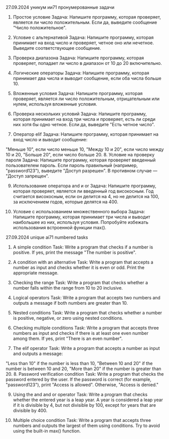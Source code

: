 27.09.2024
уникум ии71 
пронумерованные задачи
1. Простое условие
Задача: Напишите программу, которая проверяет, является ли число положительным. Если да, выведите сообщение "Число положительное".

2. Условие с альтернативой
Задача: Напишите программу, которая принимает на вход число и проверяет, четное оно или нечетное. Выведите соответствующее сообщение.

3. Проверка диапазона
Задача: Напишите программу, которая проверяет, попадает ли число в диапазон от 10 до 20 включительно.

4. Логические операторы
Задача: Напишите программу, которая принимает два числа и выводит сообщение, если оба числа больше 10.

5. Вложенные условия
Задача: Напишите программу, которая проверяет, является ли число положительным, отрицательным или нулем, используя вложенные условия.

6. Проверка нескольких условий
Задача: Напишите программу, которая принимает на вход три числа и проверяет, есть ли среди них хотя бы одно четное. Если да, выведите "Есть четное число".

7. Оператор elif
Задача: Напишите программу, которая принимает на вход число и выводит сообщение:

"Меньше 10", если число меньше 10,
"Между 10 и 20", если число между 10 и 20,
"Больше 20", если число больше 20.
8. Условие на проверку пароля
Задача: Напишите программу, которая проверяет введенный пользователем пароль. Если пароль правильный (например, "password123"), выведите "Доступ разрешен". В противном случае — "Доступ запрещен".

9. Использование оператора and и or
Задача: Напишите программу, которая проверяет, является ли введенный год високосным. Год считается високосным, если он делится на 4, но не делится на 100, за исключением годов, которые делятся на 400.

10. Условие с использованием множественного выбора
Задача: Напишите программу, которая принимает три числа и выводит наибольшее из них, используя условия. Попробуйте избежать использования встроенной функции max().


27.09.2024
unique ai71 
numbered tasks
1. A simple condition
Task: Write a program that checks if a number is positive. If yes, print the message "The number is positive".

2. A condition with an alternative
Task: Write a program that accepts a number as input and checks whether it is even or odd. Print the appropriate message.

3. Checking the range
Task: Write a program that checks whether a number falls within the range from 10 to 20 inclusive.

4. Logical operators
Task: Write a program that accepts two numbers and outputs a message if both numbers are greater than 10.

5. Nested conditions
Task: Write a program that checks whether a number is positive, negative, or zero using nested conditions.

6. Checking multiple conditions
Task: Write a program that accepts three numbers as input and checks if there is at least one even number among them. If yes, print "There is an even number".

7. The elif operator
Task: Write a program that accepts a number as input and outputs a message:

"Less than 10" if the number is less than 10,
"Between 10 and 20" if the number is between 10 and 20,
"More than 20" if the number is greater than 20.
8. Password verification condition
Task: Write a program that checks the password entered by the user. If the password is correct (for example, "password123"), print "Access is allowed". Otherwise, "Access is denied."

9. Using the and and or operator
Task: Write a program that checks whether the entered year is a leap year. A year is considered a leap year if it is divisible by 4, but not divisible by 100, except for years that are divisible by 400.

10. Multiple choice condition
Task: Write a program that accepts three numbers and outputs the largest of them using conditions. Try to avoid using the built-in max() function.
